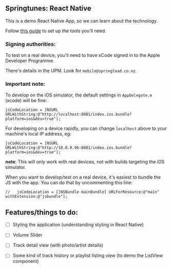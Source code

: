 ## Springtunes: React Native

This is a demo React Native App, so we can learn about the technology.

Follow [this guide](https://facebook.github.io/react-native/docs/getting-started.html) to set up the tools you'll need.


### Signing authorities:

To test on a real device, you'll need to have xCode signed in to the Apple Developer Programme.

There's details in the UPM. Look for `mobile@springload.co.nz`.


### Important note:

To develop on the iOS simulator, the default settings in `AppDelegate.m` (xcode)
will be fine:

```
jsCodeLocation = [NSURL URLWithString:@"http://localhost:8081/index.ios.bundle?platform=ios&dev=true"];
```

For developing on a device rapidly, you can change `localhost` above to your machine's local IP address, eg:

```
jsCodeLocation = [NSURL URLWithString:@"http://10.0.0.96:8081/index.ios.bundle?platform=ios&dev=true"];
```

__note__: This will only work with real devices, not with builds targeting the iOS simulator.

When you want to develop/test on a real device, it's easiest to bundle the JS
with the app. You can do that by uncommenting this line:

```
//   jsCodeLocation = [[NSBundle mainBundle] URLForResource:@"main" withExtension:@"jsbundle"];
```


## Features/things to do:

* [ ] Styling the application (understanding styling in React Native)
* [ ] Volume Slider
* [ ] Track detail view (with photo/artist details)
* [ ] Some kind of track history or playlist listing view (to demo the ListView component)



